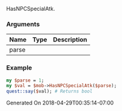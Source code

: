 HasNPCSpecialAtk.
### Arguments
**Name**|**Type**|**Description**
:---|:---|:---
parse||

### Example

```perl
my $parse = 1;
my $val = $mob->HasNPCSpecialAtk($parse);
quest::say($val); # Returns bool
```


Generated On 2018-04-29T00:35:14-07:00
